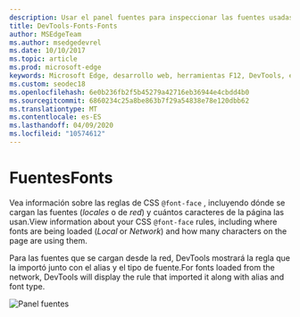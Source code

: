 ```yaml
---
description: Usar el panel fuentes para inspeccionar las fuentes usadas en la página
title: DevTools-Fonts-Fonts
author: MSEdgeTeam
ms.author: msedgedevrel
ms.date: 10/10/2017
ms.topic: article
ms.prod: microsoft-edge
keywords: Microsoft Edge, desarrollo web, herramientas F12, DevTools, elementos, fuentes, @font
ms.custom: seodec18
ms.openlocfilehash: 6e0b236fb2f5b45279a42716eb36944e4cbdd4b0
ms.sourcegitcommit: 6860234c25a8be863b7f29a54838e78e120dbb62
ms.translationtype: MT
ms.contentlocale: es-ES
ms.lasthandoff: 04/09/2020
ms.locfileid: "10574612"
---
```

# <span data-ttu-id="5bb04-104">Fuentes</span><span class="sxs-lookup"><span data-stu-id="5bb04-104">Fonts</span></span>

<span data-ttu-id="5bb04-105">Vea información sobre las reglas de CSS `@font-face` , incluyendo dónde se cargan las fuentes (*locales* o de *red*) y cuántos caracteres de la página las usan.</span><span class="sxs-lookup"><span data-stu-id="5bb04-105">View information about your CSS `@font-face` rules, including where fonts are being loaded (*Local* or *Network*) and how many characters on the page are using them.</span></span>

<span data-ttu-id="5bb04-106">Para las fuentes que se cargan desde la red, DevTools mostrará la regla que la importó junto con el alias y el tipo de fuente.</span><span class="sxs-lookup"><span data-stu-id="5bb04-106">For fonts loaded from the network, DevTools will display the rule that imported it along with alias and font type.</span></span>

![Panel fuentes](../media/elements_fonts.png)